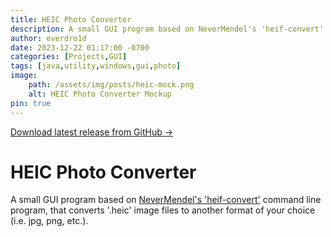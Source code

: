 ```yaml
---
title: HEIC Photo Converter
description: A small GUI program based on NeverMendel's 'heif-convert' CLI program, that converts '.heic' image files to another format of your choice (i.e. jpg, png, etc.).
author: everdro1d
date: 2023-12-22 01:17:00 -0700
categories: [Projects,GUI]
tags: [java,utility,windows,gui,photo]
image:
    path: /assets/img/posts/heic-mock.png
    alt: HEIC Photo Converter Mockup
pin: true
---
```


[Download latest release from GitHub ->](https://github.com/everdro1d/heic-photo-converter/releases/latest)

# HEIC Photo Converter
A small GUI program based on [NeverMendel's 'heif-convert'](https://github.com/NeverMendel/heif-convert) command line program, that converts '.heic' image files to another format of your choice (i.e. jpg, png, etc.).
